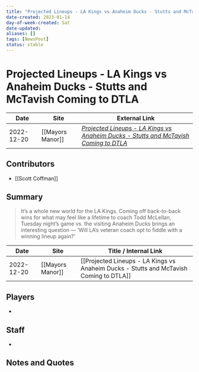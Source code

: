 ```yaml
---
title: "Projected Lineups - LA Kings vs Anaheim Ducks - Stutts and McTavish Coming to DTLA"
date-created: 2023-01-14
day-of-week-created: Sat
date-updated: 
aliases: []
tags: [NewsPost]
status: stable
---
```


# Projected Lineups - LA Kings vs Anaheim Ducks - Stutts and McTavish Coming to DTLA

| Date       | Site             | External Link                                                                                                                                                                                           |
| ---------- | ---------------- | ------------------------------------------------------------------------------------------------------------------------------------------------------------------------------------------------------- |
| 2022-12-20 | [[Mayors Manor]] | [*Projected Lineups - LA Kings vs Anaheim Ducks - Stutts and McTavish Coming to DTLA*](https://mayorsmanor.com/2022/12/projected-lineups-la-kings-vs-anaheim-ducks-stutts-and-mctavish-coming-to-dtla/) |

## Contributors
- [[Scott Coffman]]

## Summary
> It’s a whole new world for the LA Kings. Coming off back-to-back wins for what may feel like a lifetime to coach Todd McLellan, Tuesday night’s game vs. the visiting Anaheim Ducks brings an interesting question — ‘Will LA’s veteran coach opt to fiddle with a winning lineup again?’

| Date       | Site             | Title / Internal Link                                                                  |
| ---------- | ---------------- | -------------------------------------------------------------------------------------- |
| 2022-12-20 | [[Mayors Manor]] | [[Projected Lineups - LA Kings vs Anaheim Ducks - Stutts and McTavish Coming to DTLA]] |

## Players
- 

## Staff
- 

## Notes and Quotes

